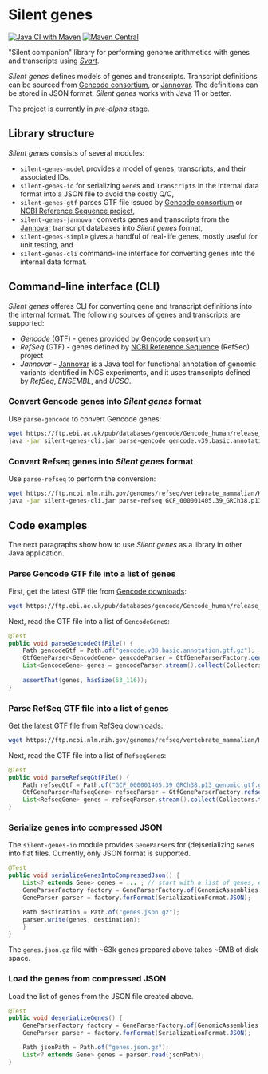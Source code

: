 # Silent genes

[![Java CI with Maven](https://github.com/monarch-initiative/SilentGenes/workflows/Java%20CI%20with%20Maven/badge.svg)](https://github.com/monarch-initiative/SilentGenes/actions/workflows/maven.yml)
[![Maven Central](https://maven-badges.herokuapp.com/maven-central/org.monarchinitiative.sgenes/SilentGenes/badge.svg)](https://maven-badges.herokuapp.com/maven-central/org.monarchinitiative.sgenes/SilentGenes)

"Silent companion" library for performing genome arithmetics with genes and transcripts using _[Svart](https://github.com/exomiser/svart)_. 

_Silent genes_ defines models of genes and transcripts. Transcript definitions can be sourced from [Gencode consortium](https://www.gencodegenes.org/), or [Jannovar](https://github.com/charite/jannovar). The definitions can be stored in JSON format. _Silent genes_ works with Java 11 or better.

The project is currently in *pre-alpha* stage.

## Library structure

*Silent genes* consists of several modules:

- `silent-genes-model` provides a model of genes, transcripts, and their associated IDs,
- `silent-genes-io` for serializing `Gene`s and `Transcript`s in the internal data format into a JSON file to avoid the costly Q/C,
- `silent-genes-gtf` parses GTF file issued by [Gencode consortium](https://www.gencodegenes.org/) or [NCBI Reference Sequence project](https://www.ncbi.nlm.nih.gov/refseq),
- `silent-genes-jannovar` converts genes and transcripts from the [Jannovar](https://github.com/charite/jannovar) transcript databases into _Silent genes_ format, 
- `silent-genes-simple` gives a handful of real-life genes, mostly useful for unit testing, and
- `silent-genes-cli` command-line interface for converting genes into the internal data format.

## Command-line interface (CLI)

_Silent genes_ offeres CLI for converting gene and transcript definitions into the internal format. The following 
sources of genes and transcripts are supported:

- _Gencode_ (GTF) - genes provided by [Gencode consortium](https://www.gencodegenes.org/)
- _RefSeq_ (GTF) - genes defined by [NCBI Reference Sequence](https://www.ncbi.nlm.nih.gov/refseq) (RefSeq) project
- _Jannovar_ - [Jannovar](https://github.com/charite/jannovar) is a Java tool for functional annotation of genomic variants identified in NGS experiments, and it uses transcripts defined by _RefSeq_, _ENSEMBL_, and _UCSC_.

### Convert Gencode genes into _Silent genes_ format

Use `parse-gencode` to convert Gencode genes:

```bash
wget https://ftp.ebi.ac.uk/pub/databases/gencode/Gencode_human/release_39/gencode.v39.basic.annotation.gtf.gz
java -jar silent-genes-cli.jar parse-gencode gencode.v39.basic.annotation.gtf.gz gencode.sg.json.gz
```

### Convert Refseq genes into _Silent genes_ format

Use `parse-refseq` to perform the conversion:

```bash
wget https://ftp.ncbi.nlm.nih.gov/genomes/refseq/vertebrate_mammalian/Homo_sapiens/annotation_releases/109.20211119/GCF_000001405.39_GRCh38.p13/GCF_000001405.39_GRCh38.p13_genomic.gtf.gz
java -jar silent-genes-cli.jar parse-refseq GCF_000001405.39_GRCh38.p13_genomic.gtf.gz refseq.sg.json.gz
```

## Code examples

The next paragraphs show how to use _Silent genes_ as a library in other Java application.

### Parse Gencode GTF file into a list of genes

First, get the latest GTF file from [Gencode downloads](https://www.gencodegenes.org/human/): 
```bash
wget https://ftp.ebi.ac.uk/pub/databases/gencode/Gencode_human/release_38/gencode.v38.basic.annotation.gtf.gz
```

Next, read the GTF file into a list of `GencodeGene`s: 
```java
@Test
public void parseGencodeGtfFile() {
    Path gencodeGtf = Path.of("gencode.v38.basic.annotation.gtf.gz");
    GtfGeneParser<GencodeGene> gencodeParser = GtfGeneParserFactory.gencodeGeneParser(gencodeGtf, GenomicAssemblies.GRCh38p13());
    List<GencodeGene> genes = gencodeParser.stream().collect(Collectors.toUnmodifiableList());
    
    assertThat(genes, hasSize(63_116));
}
```

### Parse RefSeq GTF file into a list of genes

Get the latest GTF file from [RefSeq downloads](https://ftp.ncbi.nlm.nih.gov/genomes/refseq/vertebrate_mammalian/Homo_sapiens/annotation_releases):
```bash
wget https://ftp.ncbi.nlm.nih.gov/genomes/refseq/vertebrate_mammalian/Homo_sapiens/annotation_releases/109.20211119/GCF_000001405.39_GRCh38.p13/GCF_000001405.39_GRCh38.p13_genomic.gtf.gz
```

Next, read the GTF file into a list of `RefseqGene`s:
```java
@Test
public void parseRefseqGtfFile() {
    Path refseqGtf = Path.of("GCF_000001405.39_GRCh38.p13_genomic.gtf.gz");
    GtfGeneParser<RefseqGene> refseqParser = GtfGeneParserFactory.refseqGtfParser(refseqGtf, GenomicAssemblies.GRCh38p13());
    List<RefseqGene> genes = refseqParser.stream().collect(Collectors.toUnmodifiableList());
}
```

### Serialize genes into compressed JSON

The `silent-genes-io` module provides `GeneParser`s for (de)serializing `Gene`s into flat files. Currently, only JSON 
format is supported.

```java
@Test
public void serializeGenesIntoCompressedJson() {
    List<? extends Gene> genes = ... ; // start with a list of genes, e.g. from the example above
    GeneParserFactory factory = GeneParserFactory.of(GenomicAssemblies.GRCh38p13());
    GeneParser parser = factory.forFormat(SerializationFormat.JSON);

    Path destination = Path.of("genes.json.gz");
    parser.write(genes, destination);
    }
}
```

The `genes.json.gz` file with ~63k genes prepared above takes ~9MB of disk space.

### Load the genes from compressed JSON

Load the list of genes from the JSON file created above.

```java
@Test
public void deserializeGenes() {
    GeneParserFactory factory = GeneParserFactory.of(GenomicAssemblies.GRCh38p13());
    GeneParser parser = factory.forFormat(SerializationFormat.JSON);

    Path jsonPath = Path.of("genes.json.gz");
    List<? extends Gene> genes = parser.read(jsonPath);
}
```
